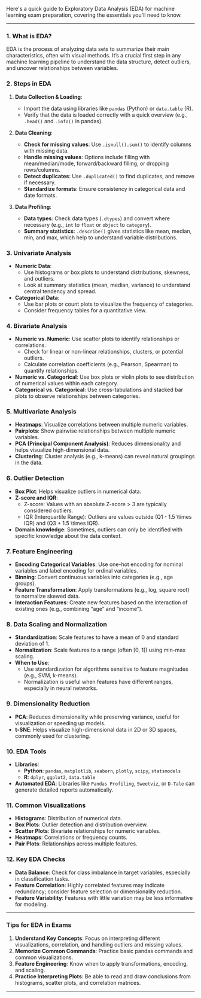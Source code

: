 Here's a quick guide to Exploratory Data Analysis (EDA) for machine learning exam preparation, covering the essentials you'll need to know.

---

### **1. What is EDA?**
EDA is the process of analyzing data sets to summarize their main characteristics, often with visual methods. It’s a crucial first step in any machine learning pipeline to understand the data structure, detect outliers, and uncover relationships between variables.

### **2. Steps in EDA**

1. **Data Collection & Loading**: 
   - Import the data using libraries like `pandas` (Python) or `data.table` (R).
   - Verify that the data is loaded correctly with a quick overview (e.g., `.head()` and `.info()` in pandas).

2. **Data Cleaning**:
   - **Check for missing values**: Use `.isnull().sum()` to identify columns with missing data.
   - **Handle missing values**: Options include filling with mean/median/mode, forward/backward filling, or dropping rows/columns.
   - **Detect duplicates**: Use `.duplicated()` to find duplicates, and remove if necessary.
   - **Standardize formats**: Ensure consistency in categorical data and date formats.

3. **Data Profiling**:
   - **Data types**: Check data types (`.dtypes`) and convert where necessary (e.g., `int` to `float` or `object` to `category`).
   - **Summary statistics**: `.describe()` gives statistics like mean, median, min, and max, which help to understand variable distributions.

### **3. Univariate Analysis**
   - **Numeric Data**:
     - Use histograms or box plots to understand distributions, skewness, and outliers.
     - Look at summary statistics (mean, median, variance) to understand central tendency and spread.
   - **Categorical Data**:
     - Use bar plots or count plots to visualize the frequency of categories.
     - Consider frequency tables for a quantitative view.

### **4. Bivariate Analysis**
   - **Numeric vs. Numeric**: Use scatter plots to identify relationships or correlations.
     - Check for linear or non-linear relationships, clusters, or potential outliers.
     - Calculate correlation coefficients (e.g., Pearson, Spearman) to quantify relationships.
   - **Numeric vs. Categorical**: Use box plots or violin plots to see distribution of numerical values within each category.
   - **Categorical vs. Categorical**: Use cross-tabulations and stacked bar plots to observe relationships between categories.

### **5. Multivariate Analysis**
   - **Heatmaps**: Visualize correlations between multiple numeric variables.
   - **Pairplots**: Show pairwise relationships between multiple numeric variables.
   - **PCA (Principal Component Analysis)**: Reduces dimensionality and helps visualize high-dimensional data.
   - **Clustering**: Cluster analysis (e.g., k-means) can reveal natural groupings in the data.

### **6. Outlier Detection**
   - **Box Plot**: Helps visualize outliers in numerical data.
   - **Z-score and IQR**:
     - Z-score: Values with an absolute Z-score > 3 are typically considered outliers.
     - IQR (Interquartile Range): Outliers are values outside \(Q1 - 1.5 \times IQR\) and \(Q3 + 1.5 \times IQR\).
   - **Domain knowledge**: Sometimes, outliers can only be identified with specific knowledge about the data context.

### **7. Feature Engineering**
   - **Encoding Categorical Variables**: Use one-hot encoding for nominal variables and label encoding for ordinal variables.
   - **Binning**: Convert continuous variables into categories (e.g., age groups).
   - **Feature Transformation**: Apply transformations (e.g., log, square root) to normalize skewed data.
   - **Interaction Features**: Create new features based on the interaction of existing ones (e.g., combining “age” and “income”).

### **8. Data Scaling and Normalization**
   - **Standardization**: Scale features to have a mean of 0 and standard deviation of 1.
   - **Normalization**: Scale features to a range (often [0, 1]) using min-max scaling.
   - **When to Use**:
     - Use standardization for algorithms sensitive to feature magnitudes (e.g., SVM, k-means).
     - Normalization is useful when features have different ranges, especially in neural networks.

### **9. Dimensionality Reduction**
   - **PCA**: Reduces dimensionality while preserving variance, useful for visualization or speeding up models.
   - **t-SNE**: Helps visualize high-dimensional data in 2D or 3D spaces, commonly used for clustering.

### **10. EDA Tools**
   - **Libraries**:
     - **Python**: `pandas`, `matplotlib`, `seaborn`, `plotly`, `scipy`, `statsmodels`
     - **R**: `dplyr`, `ggplot2`, `data.table`
   - **Automated EDA**: Libraries like `Pandas Profiling`, `Sweetviz`, or `D-Tale` can generate detailed reports automatically.

### **11. Common Visualizations**
   - **Histograms**: Distribution of numerical data.
   - **Box Plots**: Outlier detection and distribution overview.
   - **Scatter Plots**: Bivariate relationships for numeric variables.
   - **Heatmaps**: Correlations or frequency counts.
   - **Pair Plots**: Relationships across multiple features.

### **12. Key EDA Checks**
   - **Data Balance**: Check for class imbalance in target variables, especially in classification tasks.
   - **Feature Correlation**: Highly correlated features may indicate redundancy; consider feature selection or dimensionality reduction.
   - **Feature Variability**: Features with little variation may be less informative for modeling.

---

### **Tips for EDA in Exams**
1. **Understand Key Concepts**: Focus on interpreting different visualizations, correlation, and handling outliers and missing values.
2. **Memorize Common Commands**: Practice basic pandas commands and common visualizations.
3. **Feature Engineering**: Know when to apply transformations, encoding, and scaling.
4. **Practice Interpreting Plots**: Be able to read and draw conclusions from histograms, scatter plots, and correlation matrices.

---
